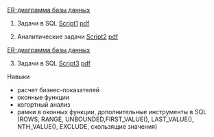 
[ER-диаграмма базы данных](https://github.com/zagirovaaa/Portfolio/blob/main/SQL/SQL_yandex/advanced_sql_project.pdf)

 1. Задачи в SQL [Script1](https://github.com/zagirovaaa/Portfolio/blob/main/SQL/SQL_yandex/Script1.sql) [pdf](https://github.com/zagirovaaa/Portfolio/blob/main/SQL/SQL_yandex/Script1.pdf)

2. Аналитические задачи [Script2](https://github.com/zagirovaaa/Portfolio/blob/main/SQL/SQL_yandex/Script2.sql) [pdf](https://github.com/zagirovaaa/Portfolio/blob/main/SQL/SQL_yandex/Script2.pdf)


[ER-диаграмма базы данных](https://github.com/zagirovaaa/Portfolio/blob/main/SQL/SQL%20Innopolis/ER_диаграмма_dvdrental.png)

3. Задачи в SQL [Script3](https://github.com/zagirovaaa/Portfolio/blob/main/SQL/SQL%20Innopolis/Script-1.sql) [pdf](https://github.com/zagirovaaa/Portfolio/blob/main/SQL/SQL%20Innopolis/Script-1.pdf)

Навыки
- расчет бизнес-показателей
- оконные функции
- когортный анализ
- рамки в оконных функции, дополнительные инструменты в SQL (ROWS, RANGE, UNBOUNDED,FIRST_VALUE(), LAST_VALUE(), NTH_VALUE(), EXCLUDE, скользящие значения)

